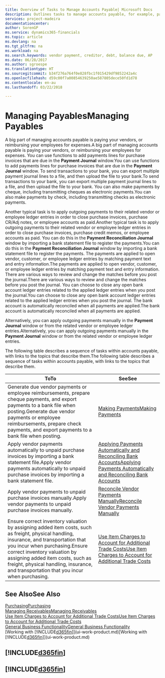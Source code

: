 ```yaml
---
title: Overview of Tasks to Manage Accounts Payable| Microsoft Docs
description: Outlines tasks to manage accounts payable, for example, paying creditors or applying outgoing payments to ledger entries to close invoices or credit memos.
services: project-madeira
documentationcenter: 
author: SorenGP
ms.service: dynamics365-financials
ms.topic: article
ms.devlang: na
ms.tgt_pltfrm: na
ms.workload: na
ms.search.keywords: vendor payment, creditor, debt, balance due, AP
ms.date: 06/28/2017
ms.author: sgroespe
ms.translationtype: HT
ms.sourcegitcommit: b34f276a764f0e828fbc1f015429df9852242a4c
ms.openlocfilehash: d59c00f7a00854639250ae587805dece50fd1d78
ms.contentlocale: en-au
ms.lasthandoff: 03/22/2018

---
```

# <a name="managing-payables"></a><span data-ttu-id="d4e80-103">Managing Payables</span><span class="sxs-lookup"><span data-stu-id="d4e80-103">Managing Payables</span></span>
<span data-ttu-id="d4e80-104">A big part of managing accounts payable is paying your vendors, or reimbursing your employees for expenses.</span><span class="sxs-lookup"><span data-stu-id="d4e80-104">A big part of managing accounts payable is paying your vendors, or reimbursing your employees for expenses.</span></span> <span data-ttu-id="d4e80-105">You can use functions to add payments lines for purchase invoices that are due in the **Payment Journal** window.</span><span class="sxs-lookup"><span data-stu-id="d4e80-105">You can use functions to add payments lines for purchase invoices that are due in the **Payment Journal** window.</span></span> <span data-ttu-id="d4e80-106">To send transactions to your bank, you can export multiple payment journal lines to a file, and then upload the file to your bank.</span><span class="sxs-lookup"><span data-stu-id="d4e80-106">To send transactions to your bank, you can export multiple payment journal lines to a file, and then upload the file to your bank.</span></span> <span data-ttu-id="d4e80-107">You can also make payments by cheque, including transmitting cheques as electronic payments.</span><span class="sxs-lookup"><span data-stu-id="d4e80-107">You can also make payments by check, including transmitting checks as electronic payments.</span></span>

<span data-ttu-id="d4e80-108">Another typical task is to apply outgoing payments to their related vendor or employee ledger entries in order to close purchase invoices, purchase CR/Adj notes, or employee accounts as paid.</span><span class="sxs-lookup"><span data-stu-id="d4e80-108">Another typical task is to apply outgoing payments to their related vendor or employee ledger entries in order to close purchase invoices, purchase credit memos, or employee accounts as paid.</span></span> <span data-ttu-id="d4e80-109">You can do this in the **Payment Reconciliation Journal** window by importing a bank statement file to register the payments.</span><span class="sxs-lookup"><span data-stu-id="d4e80-109">You can do this in the **Payment Reconciliation Journal** window by importing a bank statement file to register the payments.</span></span> <span data-ttu-id="d4e80-110">The payments are applied to open vendor, customer, or employee ledger entries by matching payment text and entry information.</span><span class="sxs-lookup"><span data-stu-id="d4e80-110">The payments are applied to open vendor, customer, or employee ledger entries by matching payment text and entry information.</span></span> <span data-ttu-id="d4e80-111">There are various ways to review and change the matches before you post the journal.</span><span class="sxs-lookup"><span data-stu-id="d4e80-111">There are various ways to review and change the matches before you post the journal.</span></span> <span data-ttu-id="d4e80-112">You can choose to close any open bank account ledger entries related to the applied ledger entries when you post the journal.</span><span class="sxs-lookup"><span data-stu-id="d4e80-112">You can choose to close any open bank account ledger entries related to the applied ledger entries when you post the journal.</span></span> <span data-ttu-id="d4e80-113">The bank account is automatically reconciled when all payments are applied.</span><span class="sxs-lookup"><span data-stu-id="d4e80-113">The bank account is automatically reconciled when all payments are applied.</span></span>

<span data-ttu-id="d4e80-114">Alternatively, you can apply outgoing payments manually in the **Payment Journal** window or from the related vendor or employee ledger entries.</span><span class="sxs-lookup"><span data-stu-id="d4e80-114">Alternatively, you can apply outgoing payments manually in the **Payment Journal** window or from the related vendor or employee ledger entries.</span></span>

<span data-ttu-id="d4e80-115">The following table describes a sequence of tasks within accounts payable, with links to the topics that describe them.</span><span class="sxs-lookup"><span data-stu-id="d4e80-115">The following table describes a sequence of tasks within accounts payable, with links to the topics that describe them.</span></span>

| <span data-ttu-id="d4e80-116">To</span><span class="sxs-lookup"><span data-stu-id="d4e80-116">To</span></span> | <span data-ttu-id="d4e80-117">See</span><span class="sxs-lookup"><span data-stu-id="d4e80-117">See</span></span> |
| --- | --- |
| <span data-ttu-id="d4e80-118">Generate due vendor payments or employee reimbursements, prepare cheque payments, and export payments to a bank file when posting.</span><span class="sxs-lookup"><span data-stu-id="d4e80-118">Generate due vendor payments or employee reimbursements, prepare check payments, and export payments to a bank file when posting.</span></span> |[<span data-ttu-id="d4e80-119">Making Payments</span><span class="sxs-lookup"><span data-stu-id="d4e80-119">Making Payments</span></span>](payables-make-payments.md) |
| <span data-ttu-id="d4e80-120">Apply vendor payments automatically to unpaid purchase invoices by importing a bank statement file.</span><span class="sxs-lookup"><span data-stu-id="d4e80-120">Apply vendor payments automatically to unpaid purchase invoices by importing a bank statement file.</span></span> |[<span data-ttu-id="d4e80-121">Applying Payments Automatically and Reconciling Bank Accounts</span><span class="sxs-lookup"><span data-stu-id="d4e80-121">Applying Payments Automatically and Reconciling Bank Accounts</span></span>](receivables-apply-payments-auto-reconcile-bank-accounts.md) |
| <span data-ttu-id="d4e80-122">Apply vendor payments to unpaid purchase invoices manually.</span><span class="sxs-lookup"><span data-stu-id="d4e80-122">Apply vendor payments to unpaid purchase invoices manually.</span></span> |[<span data-ttu-id="d4e80-123">Reconcile Vendor Payments Manually</span><span class="sxs-lookup"><span data-stu-id="d4e80-123">Reconcile Vendor Payments Manually</span></span>](payables-how-apply-purchase-transactions-manually.md) |
|<span data-ttu-id="d4e80-124">Ensure correct inventory valuation by assigning added item costs, such as freight, physical handling, insurance, and transportation that you incur when purchasing.</span><span class="sxs-lookup"><span data-stu-id="d4e80-124">Ensure correct inventory valuation by assigning added item costs, such as freight, physical handling, insurance, and transportation that you incur when purchasing.</span></span>|[<span data-ttu-id="d4e80-125">Use Item Charges to Account for Additional Trade Costs</span><span class="sxs-lookup"><span data-stu-id="d4e80-125">Use Item Charges to Account for Additional Trade Costs</span></span>](payables-how-assign-item-charges.md)|

## <a name="see-also"></a><span data-ttu-id="d4e80-126">See Also</span><span class="sxs-lookup"><span data-stu-id="d4e80-126">See Also</span></span>
[<span data-ttu-id="d4e80-127">Purchasing</span><span class="sxs-lookup"><span data-stu-id="d4e80-127">Purchasing</span></span>](purchasing-manage-purchasing.md)  
[<span data-ttu-id="d4e80-128">Managing Receivables</span><span class="sxs-lookup"><span data-stu-id="d4e80-128">Managing Receivables</span></span>](receivables-manage-receivables.md)  
[<span data-ttu-id="d4e80-129">Use Item Charges to Account for Additional Trade Costs</span><span class="sxs-lookup"><span data-stu-id="d4e80-129">Use Item Charges to Account for Additional Trade Costs</span></span>](payables-how-assign-item-charges.md)  
[<span data-ttu-id="d4e80-130">General Business Functionality</span><span class="sxs-lookup"><span data-stu-id="d4e80-130">General Business Functionality</span></span>](ui-across-business-areas.md)  
<span data-ttu-id="d4e80-131">[Working with [!INCLUDE[d365fin](includes/d365fin_md.md)]](ui-work-product.md)</span><span class="sxs-lookup"><span data-stu-id="d4e80-131">[Working with [!INCLUDE[d365fin](includes/d365fin_md.md)]](ui-work-product.md)</span></span>

## [!INCLUDE[d365fin](includes/free_trial_md.md)]  
## [!INCLUDE[d365fin](includes/training_link_md.md)]

